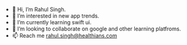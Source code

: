 - 👋 Hi, I’m Rahul Singh.
- 👀 I’m interested in new app trends.
- 🌱 I’m currently learning swift ui.
- 💞️ I’m looking to collaborate on google and other learning platfroms.
- 📫 Reach me rahul.singh@healthians.com

<!---
rahul14723/rahul14723 is a ✨ special ✨ repository because its `README.md` (this file) appears on your GitHub profile.
You can click the Preview link to take a look at your changes.
--->
